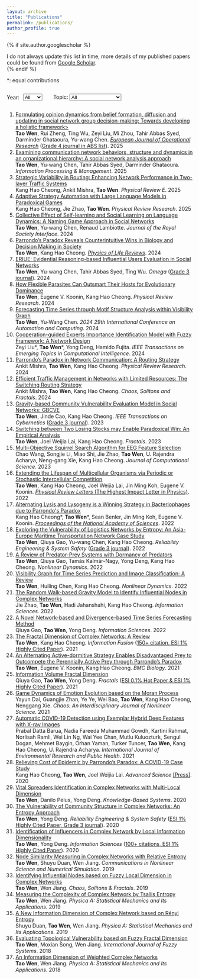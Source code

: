 ```yaml
---
layout: archive
title: "Publications"
permalink: /publications/
author_profile: true
---
```



{% if site.author.googlescholar %}
  <div class="wordwrap">I do not always update this list in time, more details of my published papers could be found from <a href="{{[site.author.googlescholar](https://scholar.google.com/citations?hl=en&user=edoHbXEAAAAJ)}}">Google Scholar</a>.</div>
{% endif %}

\*: equal contributions


<div style="display: flex; align-items: center; gap: 10px;">
  <label for="yearSelect">Year:</label>
  <select id="yearSelect" style="margin-right: 20px;">
    <option value="all">All</option>
    <option value="2025">2025</option>
    <option value="2024">2024</option>
    <option value="2023">2023</option>
    <option value="2022">2022</option>
    <option value="2021">2021</option>
    <option value="2020">2020</option>
    <option value="2019">2019</option>
    <option value="2018">2018</option>
    <!-- 依此类推 -->
  </select>

  <label for="topicSelect">Topic:</label>
  <select id="topicSelect">
    <option value="all">All</option>
    <option value="Social Networks">Social Networks</option>
    <option value="Decision-Making">Decision-Making</option>
    <option value="Parrondo's Paradox">Parrondo's Paradox</option>
    <option value="Bayesian Inference">Bayesian Inference</option>
    <option value="Fractal Theory">Fractal Theory</option>
    <option value="Time Series">Time Series</option>
    <option value="ABS List">ABS List</option>
    <option value="Others">Others</option>
    <!-- 依此类推 -->
  </select>
</div>





<ol>
   <li data-year="2025" data-topic="Social Networks, Decision-Making, ABS List">
      <a href="https://doi.org/10.1016/j.ejor.2024.12.015">Formulating opinion dynamics from belief formation, diffusion and updating in social network group decision-making: Towards developing a holistic framework></a><br>
      <strong>Tao Wen</strong>, Rui Zheng, Ting Wu, Zeyi Liu, Mi Zhou, Tahir Abbas Syed, Darminder Ghataoura, Yu-wang Chen. <u><i>European Journal of Operational Research</i></u> (<u>Grade 4 journal in ABS list</u>). 2025
   </li>
   <li data-year="2025" data-topic="Social Networks">
      <a href="https://doi.org/10.1016/j.ipm.2024.103927">Examining communication network behaviors, structure and dynamics in an organizational hierarchy: A social network analysis approach</a><br>
      <strong>Tao Wen</strong>, Yu-wang Chen, Tahir Abbas Syed, Darminder Ghataoura. <i>Information Processing & Management</i>. 2025
   </li>
   <li data-year="2025" data-topic="Parrondo's Paradox">
      <a href="https://doi.org/10.1103/PhysRevE.111.L012201">Strategic Variability in Routing: Enhancing Network Performance in Two-layer Traffic Systems</a><br>
      Kang Hao Cheong, Ankit Mishra, <strong>Tao Wen</strong>. <i>Physical Review E</i>. 2025
   </li>
   <li data-year="2025" data-topic="Parrondo's Paradox">
      <a href="https://doi.org/10.1103/PhysRevResearch.7.L022012">Adaptive Strategy Automation with Large Language Models in Paradoxical Games</a><br>
      Kang Hao Cheong, Jie Zhao, <strong>Tao Wen</strong>. <i>Physical Review Research</i>. 2025
   </li>
   <li data-year="2024" data-topic="Social Networks, Decision-Making, Bayesian Inference">
      <a href="https://doi.org/10.1098/rsif.2024.0406">Collective Effect of Self-learning and Social Learning on Language Dynamics: A Naming Game Approach in Social Networks</a><br>
      <strong>Tao Wen</strong>, Yu-wang Chen, Renaud Lambiotte. <i>Journal of the Royal Society Interface</i>. 2024
   </li>
   <li data-year="2024" data-topic="Parrondo's Paradox, Decision-Making, Social Networks">
      <a href="https://doi.org/10.1016/j.plrev.2024.08.002">Parrondo’s Paradox Reveals Counterintuitive Wins in Biology and Decision Making in Society</a><br>
      <strong>Tao Wen</strong>, Kang Hao Cheong. <u><i>Physics of Life Reviews</i></u>. 2024
   </li>
   <li data-year="2024" data-topic="Social Networks, Bayesian Inference, ABS List">
      <a href="https://doi.org/10.1016/j.omega.2023.102945">ERIUE: Evidential Reasoning-based Influential Users Evaluation in Social Networks</a><br>
      <strong>Tao Wen</strong>, Yu-wang Chen, Tahir Abbas Syed, Ting Wu. <i>Omega</i> (<u>Grade 3 journal</u>). 2024
   </li>
   <li data-year="2024" data-topic="Parrondo's Paradox">
      <a href="https://doi.org/10.1103/PhysRevResearch.6.023104">How Flexible Parasites Can Outsmart Their Hosts for Evolutionary Dominance</a><br>
      <strong>Tao Wen</strong>, Eugene V. Koonin, Kang Hao Cheong. <i>Physical Review Research</i>. 2024
   </li>
   <li data-year="2024" data-topic="Time Series">
      <a href="https://ieeexplore.ieee.org/abstract/document/10718817">Forecasting Time Series through Motif Structure Analysis within Visibility Graph</a><br>
      <strong>Tao Wen</strong>, Yu-Wang Chen. <i>2024 29th International Conference on Automation and Computing</i>. 2024
   </li>
   <li data-year="2024" data-topic="Social Networks, Decision-Making">
      <a href="https://doi.org/10.1109/TETCI.2024.3372410">Cooperation-guided Experts Importance Identification Model with Fuzzy Framework: A Network Design</a><br>
      Zeyi Liu*, <strong>Tao Wen</strong>*, Yong Deng, Hamido Fujita. <i>IEEE Transactions on Emerging Topics in Computational Intelligence</i>. 2024
   </li>
   <li data-year="2024" data-topic="Parrondo's Paradox">
      <a href="https://doi.org/10.1103/PhysRevResearch.6.L012037">Parrondo’s Paradox in Network Communication: A Routing Strategy</a><br>
      Ankit Mishra, <strong>Tao Wen</strong>, Kang Hao Cheong. <i>Physical Review Research</i>. 2024
   </li>
   <li data-year="2024" data-topic="Parrondo's Paradox">
      <a href="https://doi.org/10.1016/j.chaos.2024.114658">Efficient Traffic Management in Networks with Limited Resources: The Switching Routing Strategy</a><br>
      Ankit Mishra, <strong>Tao Wen</strong>, Kang Hao Cheong. <i>Chaos, Solitons and Fractals</i>. 2024
   </li>
   <li data-year="2023" data-topic="Social Networks, ABS List">
      <a href="https://doi.org/10.1109/TCYB.2021.3123081">Gravity-based Community Vulnerability Evaluation Model in Social Networks: GBCVE</a><br>
      <strong>Tao Wen</strong>, Jinde Cao, Kang Hao Cheong. <i>IEEE Transactions on Cybernetics</i> (<u>Grade 3 journal</u>). 2023
   </li>
   <li data-year="2023" data-topic="Parrondo's Paradox">
      <a href="https://doi.org/10.1142/S0218348X23400017">Switching between Two Losing Stocks may Enable Paradoxical Win: An Empirical Analysis</a><br>
      <strong>Tao Wen</strong>, Joel Weijia Lai, Kang Hao Cheong. <i>Fractals</i>. 2023
   </li>
   <li data-year="2023" data-topic="Others">
      <a href="https://doi.org/10.1016/j.jocs.2023.102140">Multi-Objective Squirrel Search Algorithm for EEG Feature Selection</a><br>
      Chao Wang, Songjie Li, Miao Shi, Jie Zhao, <strong>Tao Wen</strong>, U. Rajendra Acharya, Neng-gang Xie, Kang Hao Cheong. <i>Journal of Computational Science</i>. 2023
   </li>
   <li data-year="2022" data-topic="Parrondo's Paradox, Decision-Making">
      <a href="https://doi.org/10.1103/PhysRevLett.128.218101">Extending the Lifespan of Multicellular Organisms via Periodic or Stochastic Intercellular Competition</a><br>
      <strong>Tao Wen</strong>, Kang Hao Cheong, Joel Weijia Lai, Jin Ming Koh, Eugene V. Koonin. <u><i>Physical Review Letters</i> (The Highest Impact Letter in Physics)</u>. 2022
   </li>
   <li data-year="2022" data-topic="Parrondo's Paradox, Decision-Making">
      <a href="https://doi.org/10.1073/pnas.2115145119">Alternating Lysis and Lysogeny is a Winning Strategy in Bacteriophages due to Parrondo's Paradox</a><br>
      Kang Hao Cheong*, <strong>Tao Wen</strong>*, Sean Benler, Jin Ming Koh, Eugene V. Koonin. <u><i>Proceedings of the National Academy of Sciences</i></u>. 2022
   </li>
   <li data-year="2022" data-topic="Social Networks, ABS List">
      <a href="https://doi.org/10.1016/j.ress.2022.108578">Exploring the Vulnerability of Logistics Networks by Entropy: An Asia-Europe Maritime Transportation Network Case Study</a><br>
      <strong>Tao Wen</strong>, Qiuya Gao, Yu-wang Chen, Kang Hao Cheong. <i>Reliability Engineering & System Safety</i> (<u>Grade 3 journal</u>). 2022
   </li>
   <li data-year="2022" data-topic="Parrondo's Paradox">
      <a href="https://doi.org/10.1007/s11071-021-07083-x">A Review of Predator-Prey Systems with Dormancy of Predators</a><br>
      <strong>Tao Wen</strong>, Qiuya Gao, Tamás Kalmár-Nagy, Yong Deng, Kang Hao Cheong. <i>Nonlinear Dynamics</i>. 2022
   </li>
   <li data-year="2022" data-topic="Time Series">
      <a href="https://doi.org/10.1007/s11071-022-08002-4">Visibility Graph for Time Series Prediction and Image Classification: A Review</a><br>
      <strong>Tao Wen</strong>, Huiling Chen, Kang Hao Cheong. <i>Nonlinear Dynamics</i>. 2022
   </li>
   <li data-year="2022" data-topic="Social Networks">
      <a href="https://doi.org/10.1016/j.ins.2022.07.084">The Random Walk-based Gravity Model to Identify Influential Nodes in Complex Networks</a><br>
      Jie Zhao, <strong>Tao Wen</strong>, Hadi Jahanshahi, Kang Hao Cheong. <i>Information Sciences</i>. 2022
   </li>
   <li data-year="2022" data-topic="Time Series">
      <a href="https://doi.org/10.1016/j.ins.2022.08.120">A Novel Network-based and Divergence-based Time Series Forecasting Method</a><br>
      Qiuya Gao, <strong>Tao Wen</strong>, Yong Deng. <i>Information Sciences</i>. 2022
   </li>
   <li data-year="2021" data-topic="Social Networks, Fractal Theory">
      <a href="https://doi.org/10.1016/j.inffus.2021.02.001">The Fractal Dimension of Complex Networks: A Review</a><br>
      <strong>Tao Wen</strong>, Kang Hao Cheong. <i>Information Fusion</i> (<u>150+ citation, ESI 1% Highly Cited Paper</u>). 2021
   </li>
   <li data-year="2021" data-topic="Parrondo's Paradox">
      <a href="https://doi.org/10.1186/s12915-021-01097-y">An Alternating Active-dormitive Strategy Enables Disadvantaged Prey to Outcompete the Perennially Active Prey through Parrondo’s Paradox</a><br>
      <strong>Tao Wen</strong>, Eugene V. Koonin, Kang Hao Cheong. <i>BMC Biology</i>. 2021
   </li>
   <li data-year="2021" data-topic="Fractal Theory">
      <a href="https://doi.org/10.1142/S0218348X21502637">Information Volume Fractal Dimension</a><br>
      Qiuya Gao, <strong>Tao Wen</strong>, Yong Deng. <i>Fractals</i> (<u>ESI 0.1% Hot Paper & ESI 1% Highly Cited Paper</u>). 2021
   </li>
   <li data-year="2021" data-topic="Others">
      <a href="https://doi.org/10.1063/5.0033680">Game Dynamics of Emotion Evolution based on the Moran Process</a><br>
      Yayun Dai, Guangjie Zhan, Ye Ye, Wei Bao, <strong>Tao Wen</strong>, Kang Hao Cheong, Nenggang Xie. <i>Chaos: An Interdisciplinary Journal of Nonlinear Science</i>. 2021
   </li>
   <li data-year="2021" data-topic="Others">
      <a href="https://doi.org/10.3390/ijerph18158052">Automatic COVID-19 Detection using Exemplar Hybrid Deep Features with X-ray Images</a><br>
      Prabal Datta Barua, Nadia Fareeda Muhammad Gowdh, Kartini Rahmat, Norlisah Ramli, Wei Lin Ng, Wai Yee Chan, Mutlu Kuluozturk, Sengul Dogan, Mehmet Baygin, Orhan Yaman, Turker Tuncer, <strong>Tao Wen</strong>, Kang Hao Cheong, U. Rajendra Acharya. <i>International Journal of Environmental Research and Public Health</i>. 2021
   </li>
   <li data-year="2020" data-topic="Parrondo's Paradox">
      <a href="https://doi.org/10.1002/advs.202002324">Relieving Cost of Epidemic by Parrondo’s Paradox: A COVID-19 Case Study</a><br>
      Kang Hao Cheong, <strong>Tao Wen</strong>, Joel Weijia Lai. <i>Advanced Science</i> <a href="https://medicalxpress.com/news/2020-10-relieving-covid-parrondo-paradox.html">[Press]</a>. 2020
   </li>
   <li data-year="2020" data-topic="Social Networks, Fractal Theory">
      <a href="https://doi.org/10.1016/j.knosys.2020.105717">Vital Spreaders Identification in Complex Networks with Multi-Local Dimension</a><br>
      <strong>Tao Wen</strong>, Danilo Pelus, Yong Deng. <i>Knowledge-Based Systems</i>. 2020
   </li>
   <li data-year="2020" data-topic="Social Networks, ABS List">
      <a href="https://doi.org/10.1016/j.ress.2019.106782">The Vulnerability of Community Structure in Complex Networks: An Entropy Approach</a><br>
      <strong>Tao Wen</strong>, Yong Deng. <i>Reliability Engineering & System Safety</i> (<u>ESI 1% Highly Cited Paper, Grade 3 journal</u>). 2020
   </li>
   <li data-year="2020" data-topic="Social Networks, Fractal Theory">
      <a href="https://doi.org/10.1016/j.ins.2019.10.003">Identification of Influencers in Complex Network by Local Information Dimensionality</a><br>
      <strong>Tao Wen</strong>, Yong Deng. <i>Information Sciences</i> (<u>100+ citations, ESI 1% Highly Cited Paper</u>). 2020
   </li>
   <li data-year="2019" data-topic="Social Networks">
      <a href="https://doi.org/10.1016/j.cnsns.2019.104867">Node Similarity Measuring in Complex Networks with Relative Entropy</a><br>
      <strong>Tao Wen</strong>, Shuyu Duan, Wen Jiang. <i>Communications in Nonlinear Science and Numerical Simulation</i>. 2019
   </li>
   <li data-year="2019" data-topic="Social Networks, Fractal Theory">
      <a href="https://doi.org/10.1016/j.chaos.2019.01.011">Identifying Influential Nodes based on Fuzzy Local Dimension in Complex Networks</a><br>
      <strong>Tao Wen</strong>, Wen Jiang. <i>Chaos, Solitons & Fractals</i>. 2019
   </li>
   <li data-year="2019" data-topic="Social Networks">
      <a href="https://doi.org/10.1016/j.physa.2019.121054">Measuring the Complexity of Complex Network by Tsallis Entropy</a><br>
      <strong>Tao Wen</strong>, Wen Jiang. <i>Physica A: Statistical Mechanics and Its Applications</i>. 2019
   </li>
   <li data-year="2019" data-topic="Social Networks, Fractal Theory">
      <a href="https://doi.org/10.1016/j.physa.2018.10.045">A New Information Dimension of Complex Network based on Rényi Entropy</a><br>
      Shuyu Duan, <strong>Tao Wen</strong>, Wen Jiang. <i>Physica A: Statistical Mechanics and Its Applications</i>. 2019
   </li>
   <li data-year="2018" data-topic="Social Networks, Fractal Theory">
      <a href="https://doi.org/10.1007/s40815-018-0457-8">Evaluating Topological Vulnerability based on Fuzzy Fractal Dimension</a><br>
      <strong>Tao Wen</strong>, Moxian Song, Wen Jiang. <i>International Journal of Fuzzy Systems</i>. 2018
   </li>
   <li data-year="2018" data-topic="Social Networks, Fractal Theory">
      <a href="https://doi.org/10.1016/j.physa.2018.02.067">An Information Dimension of Weighted Complex Networks</a><br>
      <strong>Tao Wen</strong>, Wen Jiang. <i>Physica A: Statistical Mechanics and Its Applications</i>. 2018
   </li>
</ol>






<script>
  const yearSelect = document.getElementById('yearSelect');
  const topicSelect = document.getElementById('topicSelect');
  const publications = document.querySelectorAll('ol > li');

  function filterPublications() {
    const selectedYear = yearSelect.value;
    const selectedTopic = topicSelect.value;

    publications.forEach(pub => {
      const year = pub.getAttribute('data-year');
      const topics = pub.getAttribute('data-topic').split(',').map(t => t.trim());

      const matchYear = (selectedYear === 'all' || year === selectedYear);
      const matchTopic = (selectedTopic === 'all' || topics.includes(selectedTopic));

      if (matchYear && matchTopic) {
        pub.style.display = '';
      } else {
        pub.style.display = 'none';
      }
    });
  }

  yearSelect.addEventListener('change', filterPublications);
  topicSelect.addEventListener('change', filterPublications);
</script>